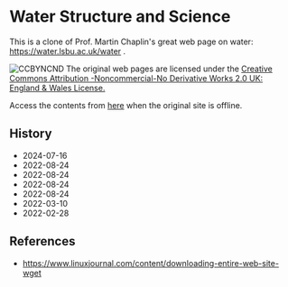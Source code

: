 # Water Structure and Science
This is a clone of Prof. Martin Chaplin's great web page on water: https://water.lsbu.ac.uk/water .

![CCBYNCND](https://licensebuttons.net/l/by-nc-nd/2.0/uk/88x31.png)
The original web pages are licensed under the [Creative Commons Attribution
-Noncommercial-No Derivative Works 2.0 UK: England & Wales License.](https://creativecommons.org/licenses/by-nc-nd/2.0/uk/)

Access the contents from [here](https://vitroid.github.io/water-science/water/water_sitemap.html) when the original site is offline.

## History

* 2024-07-16
* 2022-08-24
* 2022-08-24
* 2022-08-24
* 2022-08-24
* 2022-03-10
* 2022-02-28

## References

* https://www.linuxjournal.com/content/downloading-entire-web-site-wget
